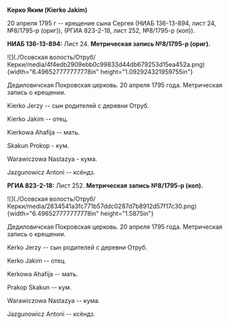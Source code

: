 **Керко Яким (Kierko Jakim)**

20 апреля 1795 г -- крещение сына Сергея (НИАБ 136-13-894, лист 24,
№8/1795-р (ориг)), (РГИА 823-2-18, лист 252, №8/1795-р (коп)).

**НИАБ 136-13-894:** Лист 24. **Метрическая запись №8/1795-р (ориг).**

![](./Осовская волость/Отруб/Керки/media/4f4edb2909ebb0c99833d44db679253d15ea452a.png){width="6.496527777777778in"
height="1.092924321959755in"}

Дедиловичская Покровская церковь. 20 апреля 1795 года. Метрическая
запись о крещении.

Kierko Jerzy -- сын родителей с деревни Отруб.

Kierko Jakim -- отец.

Kierkowa Ahafija -- мать.

Skakun Prokop - кум.

Warawiczowa Nastazya - кума.

Jazgunowicz Antoni -- ксёндз.

**РГИА 823-2-18:** Лист 252. **Метрическая запись №8/1795-р (коп).**

![](./Осовская волость/Отруб/Керки/media/2834541a3fc771b57ddc0287d7b8912d57f17c30.png){width="6.496527777777778in"
height="1.5875in"}

Дедиловичская Покровская церковь. 20 апреля 1795 года. Метрическая
запись о крещении.

Kerko Jerzy -- сын родителей с деревни Отруб.

Kerko Jakim -- отец.

Kerkowa Ahafija -- мать.

Prakop Skаkun -- кум.

Warawiczowa Nastazya -- кума.

Jazgunowicz Antoni -- ксёндз.
